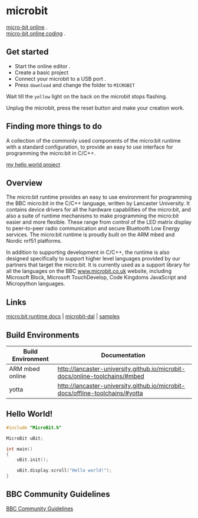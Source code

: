 # microbit

[micro-bit online](https://www.microbit.org/) .  
[micro-bit online coding](https://www.microbit.org/code/) .  

## Get started

* Start the online editor .  
* Create a basic project   
* Connect your microbit to a USB port .  
* Press `download` and change the folder to `MICROBIT`

Wait till the `yellow` light on the back on the microbit stops flashing.

Unplug the microbit, press the reset button and make your creation work.

## Finding more things to do

A collection of the commonly used components of the micro:bit runtime with a
standard configuration, to provide an easy to use interface for programming the micro:bit in C/C++.

[my hello world project](https://ide.mbed.com/compiler/#nav:/microbit-hello-world/main.cpp;)

## Overview

The micro:bit runtime provides an easy to use environment for programming the BBC micro:bit in the C/C++ language, written by Lancaster University. It contains device drivers for all the hardware capabilities of the micro:bit, and also a suite of runtime mechanisms to make programming the micro:bit easier and more flexible. These range from control of the LED matrix display to peer-to-peer radio communication and secure Bluetooth Low Energy services. The micro:bit runtime is proudly built on the ARM mbed and Nordic nrf51 platforms.

In addition to supporting development in C/C++, the runtime is also designed specifically to support higher level languages provided by our partners that target the micro:bit. It is currently used as a support library for all the languages on the BBC www.microbit.co.uk website, including Microsoft Block, Microsoft TouchDevelop, Code Kingdoms JavaScript and Micropython languages.

## Links

[micro:bit runtime docs](http://lancaster-university.github.io/microbit-docs/) | [microbit-dal](https://github.com/lancaster-university/microbit-dal) |  [samples](https://github.com/lancaster-university/microbit-samples)

## Build Environments

| Build Environment | Documentation |
| ------------- |-------------|
| ARM mbed online | http://lancaster-university.github.io/microbit-docs/online-toolchains/#mbed |
| yotta  | http://lancaster-university.github.io/microbit-docs/offline-toolchains/#yotta |



## Hello World!

```cpp
#include "MicroBit.h"

MicroBit uBit;

int main()
{
    uBit.init();

    uBit.display.scroll("Hello world!");
}
```

## BBC Community Guidelines

[BBC Community Guidelines](https://www.microbit.co.uk/help#sect_cg)
